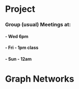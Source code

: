 # Project 


### Group (usual) Meetings at:
#### - Wed 6pm
#### - Fri - 1pm class
#### - Sun - 12am

# Graph Networks

